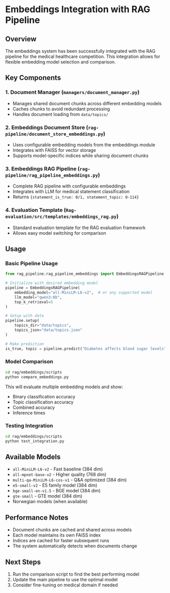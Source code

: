 # Embeddings Integration with RAG Pipeline

## Overview
The embeddings system has been successfully integrated with the RAG pipeline for the medical healthcare competition. This integration allows for flexible embedding model selection and comparison.

## Key Components

### 1. Document Manager (`managers/document_manager.py`)
- Manages shared document chunks across different embedding models
- Caches chunks to avoid redundant processing
- Handles document loading from `data/topics/`

### 2. Embeddings Document Store (`rag-pipeline/document_store_embeddings.py`)
- Uses configurable embedding models from the embeddings module
- Integrates with FAISS for vector storage
- Supports model-specific indices while sharing document chunks

### 3. Embeddings RAG Pipeline (`rag-pipeline/rag_pipeline_embeddings.py`)
- Complete RAG pipeline with configurable embeddings
- Integrates with LLM for medical statement classification
- Returns `{statement_is_true: 0/1, statement_topic: 0-114}`

### 4. Evaluation Template (`Rag-evaluation/src/templates/embeddings_rag.py`)
- Standard evaluation template for the RAG evaluation framework
- Allows easy model switching for comparison

## Usage

### Basic Pipeline Usage
```python
from rag_pipeline.rag_pipeline_embeddings import EmbeddingsRAGPipeline

# Initialize with desired embedding model
pipeline = EmbeddingsRAGPipeline(
    embedding_model="all-MiniLM-L6-v2",  # or any supported model
    llm_model="qwen3:8b",
    top_k_retrieval=5
)

# Setup with data
pipeline.setup(
    topics_dir="data/topics",
    topics_json="data/topics.json"
)

# Make prediction
is_true, topic = pipeline.predict("Diabetes affects blood sugar levels")
```

### Model Comparison
```bash
cd rag/embeddings/scripts
python compare_embeddings.py
```

This will evaluate multiple embedding models and show:
- Binary classification accuracy
- Topic classification accuracy
- Combined accuracy
- Inference times

### Testing Integration
```bash
cd rag/embeddings/scripts
python test_integration.py
```

## Available Models
- `all-MiniLM-L6-v2` - Fast baseline (384 dim)
- `all-mpnet-base-v2` - Higher quality (768 dim)
- `multi-qa-MiniLM-L6-cos-v1` - Q&A optimized (384 dim)
- `e5-small-v2` - E5 family model (384 dim)
- `bge-small-en-v1.5` - BGE model (384 dim)
- `gte-small` - GTE model (384 dim)
- Norwegian models (when available)

## Performance Notes
- Document chunks are cached and shared across models
- Each model maintains its own FAISS index
- Indices are cached for faster subsequent runs
- The system automatically detects when documents change

## Next Steps
1. Run the comparison script to find the best performing model
2. Update the main pipeline to use the optimal model
3. Consider fine-tuning on medical domain if needed